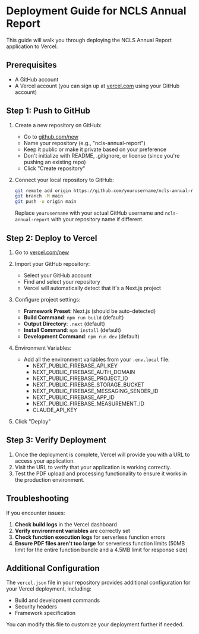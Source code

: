 # Deployment Guide for NCLS Annual Report

This guide will walk you through deploying the NCLS Annual Report application to Vercel.

## Prerequisites

- A GitHub account
- A Vercel account (you can sign up at [vercel.com](https://vercel.com) using your GitHub account)

## Step 1: Push to GitHub

1. Create a new repository on GitHub:
   - Go to [github.com/new](https://github.com/new)
   - Name your repository (e.g., "ncls-annual-report")
   - Keep it public or make it private based on your preference
   - Don't initialize with README, .gitignore, or license (since you're pushing an existing repo)
   - Click "Create repository"

2. Connect your local repository to GitHub:
   ```bash
   git remote add origin https://github.com/yourusername/ncls-annual-report.git
   git branch -M main
   git push -u origin main
   ```
   
   Replace `yourusername` with your actual GitHub username and `ncls-annual-report` with your repository name if different.

## Step 2: Deploy to Vercel

1. Go to [vercel.com/new](https://vercel.com/new)
2. Import your GitHub repository:
   - Select your GitHub account
   - Find and select your repository
   - Vercel will automatically detect that it's a Next.js project

3. Configure project settings:
   - **Framework Preset**: Next.js (should be auto-detected)
   - **Build Command**: `npm run build` (default)
   - **Output Directory**: `.next` (default)
   - **Install Command**: `npm install` (default)
   - **Development Command**: `npm run dev` (default)

4. Environment Variables:
   - Add all the environment variables from your `.env.local` file:
     - NEXT_PUBLIC_FIREBASE_API_KEY
     - NEXT_PUBLIC_FIREBASE_AUTH_DOMAIN
     - NEXT_PUBLIC_FIREBASE_PROJECT_ID
     - NEXT_PUBLIC_FIREBASE_STORAGE_BUCKET
     - NEXT_PUBLIC_FIREBASE_MESSAGING_SENDER_ID
     - NEXT_PUBLIC_FIREBASE_APP_ID
     - NEXT_PUBLIC_FIREBASE_MEASUREMENT_ID
     - CLAUDE_API_KEY

5. Click "Deploy"

## Step 3: Verify Deployment

1. Once the deployment is complete, Vercel will provide you with a URL to access your application.
2. Visit the URL to verify that your application is working correctly.
3. Test the PDF upload and processing functionality to ensure it works in the production environment.

## Troubleshooting

If you encounter issues:

1. **Check build logs** in the Vercel dashboard
2. **Verify environment variables** are correctly set
3. **Check function execution logs** for serverless function errors
4. **Ensure PDF files aren't too large** for serverless function limits (50MB limit for the entire function bundle and a 4.5MB limit for response size)

## Additional Configuration

The `vercel.json` file in your repository provides additional configuration for your Vercel deployment, including:

- Build and development commands
- Security headers
- Framework specification

You can modify this file to customize your deployment further if needed.

